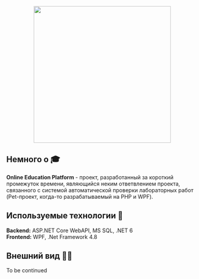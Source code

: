 <p align="center">
    <image src="img/logo.png" width="360">
</p>

## Немного о 🎓
<b>Online Education Platform</b> - проект, разработанный за короткий промежуток времени, являющийся неким ответвлением проекта, связанного с системой автоматической проверки лабораторных работ (Pet-проект, когда-то разрабатываемый на PHP и WPF).

## Используемые технологии 🔮

<b>Backend:</b> ASP.NET Core WebAPI, MS SQL, .NET 6 <br>
<b>Frontend:</b> WPF, .Net Framework 4.8

## Внешний вид 👨‍💻

To be continued